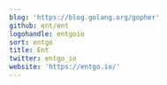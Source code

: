 ```yaml
---
blog: 'https://blog.golang.org/gopher'
github: ent/ent
logohandle: entgoio
sort: entgo
title: Ent
twitter: entgo_io
website: 'https://entgo.io/'
---
```

